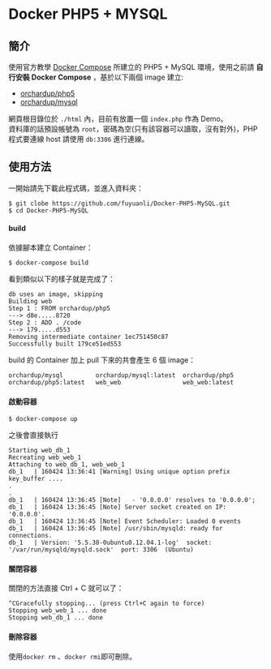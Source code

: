 # Docker PHP5 + MYSQL

## 簡介

使用官方教學 [Docker Compose][1]  所建立的 PHP5 + MySQL 環境，使用之前請 **自行安裝 Docker Compose** ，基於以下兩個 image 建立:
   - [orchardup/php5][2]  
   - [orchardup/mysql][3]

網頁根目錄位於 `./html` 內，目前有放置一個 `index.php` 作為 Demo。  
資料庫的話預設帳號為 `root`，密碼為空(只有該容器可以讀取，沒有對外)，PHP 程式要連線 host 請使用 `db:3306` 進行連線。

## 使用方法

一開始請先下載此程式碼，並進入資料夾：

    $ git clobe https://github.com/fuyuanli/Docker-PHP5-MySQL.git
    $ cd Docker-PHP5-MySQL
    
#### build
依據腳本建立 Container：

    $ docker-compose build

    
看到類似以下的樣子就是完成了：

    db uses an image, skipping
    Building web
    Step 1 : FROM orchardup/php5
    ---> d8e.....8720
    Step 2 : ADD . /code
    ---> 179.....d553
    Removing intermediate container 1ec751450c87
    Successfully built 179ce51ed553

build 的 Container 加上 pull 下來的共會產生 6 個 image：

    orchardup/mysql         orchardup/mysql:latest  orchardup/php5          orchardup/php5:latest   web_web                 web_web:latest
 
#### 啟動容器

    $ docker-compose up

之後會直接執行

    Starting web_db_1
    Recreating web_web_1
    Attaching to web_db_1, web_web_1
    db_1   | 160424 13:36:41 [Warning] Using unique option prefix key_buffer ....
    .
    .
    db_1   | 160424 13:36:45 [Note]   - '0.0.0.0' resolves to '0.0.0.0';
    db_1   | 160424 13:36:45 [Note] Server socket created on IP: '0.0.0.0'.
    db_1   | 160424 13:36:45 [Note] Event Scheduler: Loaded 0 events
    db_1   | 160424 13:36:45 [Note] /usr/sbin/mysqld: ready for connections.
    db_1   | Version: '5.5.38-0ubuntu0.12.04.1-log'  socket: '/var/run/mysqld/mysqld.sock'  port: 3306  (Ubuntu)

#### 關閉容器
關閉的方法直接 Ctrl + C 就可以了：

    ^CGracefully stopping... (press Ctrl+C again to force)
    Stopping web_web_1 ... done
    Stopping web_db_1 ... done

#### 刪除容器
使用`docker rm` 、`docker rmi`即可刪除。

[1]:https://docs.docker.com/compose/
[2]:https://hub.docker.com/r/orchardup/php5/
[3]:https://hub.docker.com/r/orchardup/mysql/
